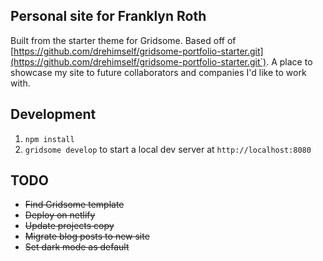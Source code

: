 ## Personal site for Franklyn Roth

Built from the starter theme for Gridsome. Based off of [https://github.com/drehimself/gridsome-portfolio-starter.git](https://github.com/drehimself/gridsome-portfolio-starter.git`). A place to showcase my site to future collaborators and companies I'd like to work with.

## Development

1. `npm install`
1. `gridsome develop` to start a local dev server at `http://localhost:8080`

## TODO
- ~~Find Gridsome template~~
- ~~Deploy on netlify~~
- ~~Update projects copy~~
- ~~Migrate blog posts to new site~~
- ~~Set dark mode as default~~